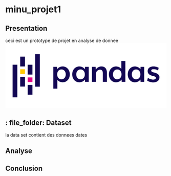 # minu_projet1

## Presentation
 
 ceci est un prototype de projet en analyse de donnee
<img src='images/pandas.png'>
 ## : file_folder: Dataset


   la data set contient des donnees dates 

##  Analyse



## Conclusion
